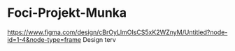 # Foci-Projekt-Munka
https://www.figma.com/design/cBrOyLlmOIsCS5xK2WZnyM/Untitled?node-id=1-4&node-type=frame
Design terv

